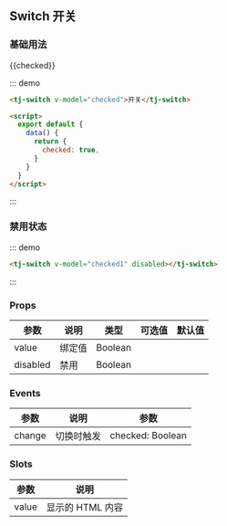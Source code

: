 ## Switch 开关

### 基础用法
<div class="demo-block">
  <tj-switch v-model="checked">{{checked}}</tj-switch>

  <script>
    export default {
      data() {
        return {
          checked: true,
          checked1: false
        }
      }
    }
  </script>
</div>

::: demo
```html
<tj-switch v-model="checked">开关</tj-switch>

<script>
  export default {
    data() {
      return {
        checked: true,
      }
    }
  }
</script>
```
:::

### 禁用状态
<div class="demo-block">
  <tj-switch v-model="checked1" disabled></tj-switch>
</div>

::: demo
```html
<tj-switch v-model="checked1" disabled></tj-switch>
```
:::

### Props
| 参数 | 说明 | 类型 | 可选值 | 默认值 |
| ----- | ----- | ----- | -----  | ----- |
| value | 绑定值 | Boolean | | |
| disabled | 禁用 | Boolean | | |

### Events
| 参数 | 说明 | 参数 |
| ----- | ----- | ----- |
| change | 切换时触发 | checked: Boolean |

### Slots
| 参数 | 说明 |
| ----- | ----- |
| value | 显示的 HTML 内容 |